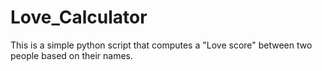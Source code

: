 # Love_Calculator
This is a simple python script that computes a "Love score" between two people based on their names.
